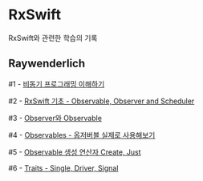 # RxSwift
RxSwift와 관련한 학습의 기록

## Raywenderlich
#1 - [비동기 프로그래밍 이해하기](https://github.com/AnnaBaeTofuMom/RxSwift/blob/main/Raywenderlich/01_basic_understanding_of_rxs.md)

#2 - [RxSwift 기초 - Observable, Observer and Scheduler](https://github.com/AnnaBaeTofuMom/RxSwift/blob/main/Raywenderlich/02_foundation_of_rxs.md)

#3 - [Observer와 Observable](https://github.com/AnnaBaeTofuMom/RxSwift/issues/1)

#4 - [Observables - 옵저버블 실제로 사용해보기](https://github.com/AnnaBaeTofuMom/RxSwift/blob/main/Raywenderlich/2_1_observables.md)

#5 - [Observable 생성 연산자 Create, Just](https://github.com/AnnaBaeTofuMom/RxSwift/issues/2)

#6 - [Traits - Single, Driver, Signal](https://github.com/AnnaBaeTofuMom/RxSwift/issues/3)
